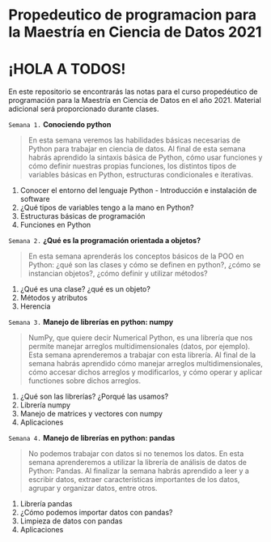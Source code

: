 # Propedeutico de programacion para la Maestría en Ciencia de Datos 2021

# ¡HOLA A TODOS!

En este repositorio se encontrarás las notas para el curso propedéutico de programación para la Maestría en Ciencia de Datos en el año 2021. Material adicional será proporcionado durante clases.

`Semana 1.` **Conociendo python**
> En esta semana veremos las habilidades básicas necesarias de Python para trabajar en ciencia de datos. Al final de esta semana habrás aprendido la sintaxis básica de Python, cómo usar funciones y cómo definir nuestras propias funciones, los distintos tipos de variables básicas en Python, estructuras condicionales e iterativas.

   1. Conocer el entorno del lenguaje Python
    - Introducción e instalación de software
   2. ¿Qué tipos de variables tengo a la mano en Python?
   3. Estructuras básicas de programación
   4. Funciones en Python

`Semana 2.`  **¿Qué es la programación orientada a objetos?**
> En esta semana aprenderás los conceptos básicos de la POO en Python: ¿qué son las clases y cómo se definen en python?, ¿cómo se instancian objetos?, ¿cómo definir y utilizar métodos?

   1. ¿Qué es una clase? ¿qué es un objeto?
   2. Métodos y atributos
   3. Herencia

`Semana 3.`  **Manejo de librerías en python: numpy**
> NumPy, que quiere decir Numerical Python, es una librería que nos permite manejar arreglos multidimensionales (datos, por ejemplo). Esta semana aprenderemos a trabajar con esta librería. Al final de la semana habrás aprendido cómo manejar arreglos multidimensionales, cómo accesar dichos arreglos y modificarlos, y cómo operar y aplicar functiones sobre dichos arreglos.

   1. ¿Qué son las librerías? ¿Porqué las usamos?
   2. Librería numpy
   3. Manejo de matrices y vectores con numpy
   4. Aplicaciones

`Semana 4.`  **Manejo de librerías en python: pandas**
> No podemos trabajar con datos si no tenemos los datos. En esta semana aprenderemos a utilizar la librería de análisis de datos de Python: Pandas. Al finalizar la semana habrás aprendido a leer y a escribir datos, extraer características importantes de los datos, agrupar y organizar datos, entre otros.

   1. Librería pandas
   2. ¿Cómo podemos importar datos con pandas?
   3. Limpieza de datos con pandas
   4. Aplicaciones
